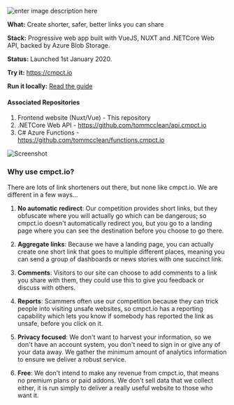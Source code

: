 

  
  

![enter image description here](https://cmpct.azureedge.net/logo--light.png)

**What:** Create shorter, safer, better links you can share

**Stack:** Progressive web app built with VueJS, NUXT and .NETCore Web API, backed by Azure Blob Storage.

**Status:** Launched 1st January 2020.

**Try it:** https://cmpct.io

**Run it locally:** [Read the guide](https://github.com/tommcclean/cmpct.io/blob/documentation/local.md)

#### Associated Repositories
1. Frontend website (Nuxt/Vue) - This repository
2. .NETCore Web API - https://github.com/tommcclean/api.cmpct.io
3. C# Azure Functions - https://github.com/tommcclean/functions.cmpct.io

![Screenshot](https://cmpct.azureedge.net/marketing/dark-en.png)  

### Why use cmpct.io?
There are lots of link shorteners out there, but none like cmpct.io. We are different in a few ways...

1.  **No automatic redirect**: Our competition provides short links, but they obfuscate where you will actually go which can be dangerous; so cmpct.io doesn't automatically redirect you, but you go to a landing page where you can see the destination before you choose to go there.
2. **Aggregate links**: Because we have a landing page, you can actually create one short link that goes to multiple different places, meaning you can send a group of dashboards or news stories with one succinct link.

3.  **Comments**: Visitors to our site can choose to add comments to a link you share with them, they could use this to give you feedback or discuss with others.

4.  **Reports**: Scammers often use our competition because they can trick people into visiting unsafe websites, so cmpct.io has a reporting capability which lets you know if somebody has reported the link as unsafe, before you click on it.

5.  **Privacy focused**: We don't want to harvest your information, so we don't have an account system, you don't need to sign in or give any of your data away. We gather the minimum amount of analytics information to ensure we deliver a robust service.

6.  **Free**: We don't intend to make any revenue from cmpct.io, that means no premium plans or paid addons. We don't sell data that we collect either, it is run simply to deliver a really useful website to those who want it.
